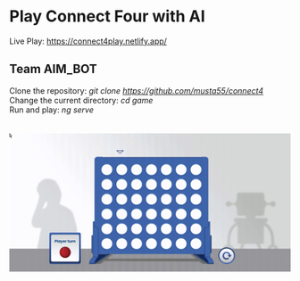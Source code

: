 # Play Connect Four with AI
Live Play: https://connect4play.netlify.app/
## Team AIM_BOT
Clone the repository: <i>git clone https://github.com/musta55/connect4</i> <br>
Change the current directory: <i>cd game</i> <br>
Run and play: <i>ng serve</i>
<br>
<br>
<br>
![Alt Text](https://github.com/musta55/connect4/blob/main/c4.gif)
